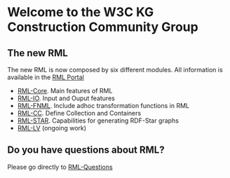 # Welcome to the W3C KG Construction Community Group


## The new RML

The new RML is now composed by six different modules. All information is available in the [RML Portal](https://w3id.org/rml/portal)

- [RML-Core](w3id.org/rml/core/spec). Main features of RML
- [RML-IO](w3id.org/rml/io/spec). Input and Ouput features
- [RML-FNML](w3id.org/rml/fnml/spec). Include adhoc transformation functions in RML
- [RML-CC](w3id.org/rml/cc/spec). Define Collection and Containers
- [RML-STAR](w3id.org/rml/star/spec). Capabilities for generating RDF-Star graphs
- [RML-LV](https://github.com/kg-construct/rml-lv) (ongoing work)

## Do you have questions about RML?

Please go directly to [RML-Questions](https://github.com/kg-construct/rml-questions/discussions)

